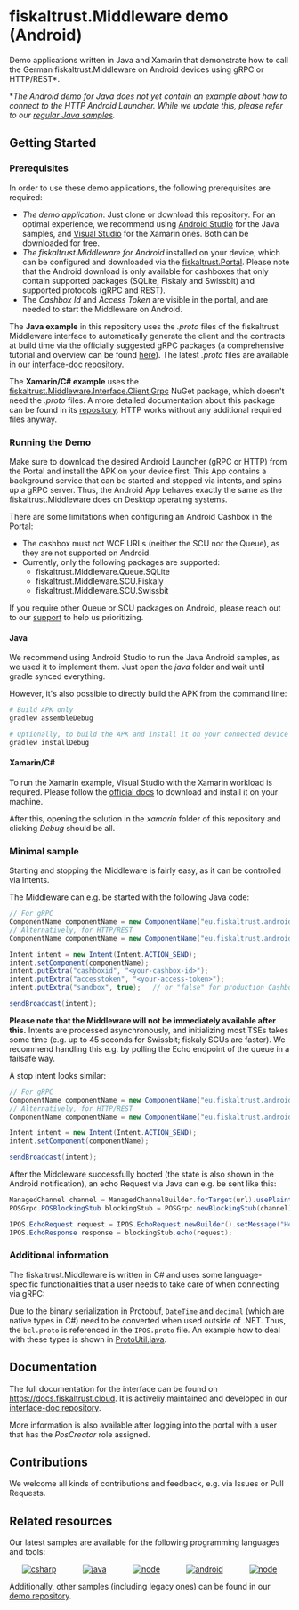 # fiskaltrust.Middleware demo (Android)
Demo applications written in Java and Xamarin that demonstrate how to call the German fiskaltrust.Middleware on Android devices using gRPC or HTTP/REST*.

*_The Android demo for Java does not yet contain an example about how to connect to the HTTP Android Launcher. While we update this, please refer to our [regular Java samples](https://github.com/fiskaltrust/middleware-demo-java)._

## Getting Started

### Prerequisites
In order to use these demo applications, the following prerequisites are required:
- *The demo application*: Just clone or download this repository. For an optimal experience, we recommend using [Android Studio](https://developer.android.com/studio) for the Java samples, and [Visual Studio](https://visualstudio.microsoft.com/) for the Xamarin ones. Both can be downloaded for free.
- *The fiskaltrust.Middleware for Android* installed on your device, which can be configured and downloaded via the [fiskaltrust.Portal](https://portal-sandbox.fiskaltrust.de). Please note that the Android download is only available for cashboxes that only contain supported packages (SQLite, Fiskaly and Swissbit) and supported protocols (gRPC and REST).
- The *Cashbox Id* and *Access Token* are visible in the portal, and are needed to start the Middleware on Android.

The **Java example** in this repository uses the _.proto_ files of the fiskaltrust Middleware interface to automatically generate the client and the contracts at build time via the officially suggested gRPC packages (a comprehensive tutorial and overview can be found [here](https://grpc.io/docs/tutorials/basic/java/)). The latest _.proto_ files are available in our [interface-doc repository](https://github.com/fiskaltrust/interface-doc/tree/master/dist/protos).

The **Xamarin/C# example** uses the [fiskaltrust.Middleware.Interface.Client.Grpc](https://www.nuget.org/packages/fiskaltrust.Middleware.Interface.Client.Grpc/) NuGet package, which doesn't need the _.proto_ files. A more detailed documentation about this package can be found in its [repository](https://github.com/fiskaltrust/middleware-interface-dotnet). HTTP works without any additional required files anyway.

### Running the Demo
Make sure to download the desired Android Launcher (gRPC or HTTP) from the Portal and install the APK on your device first. This App contains a background service that can be started and stopped via intents, and spins up a gRPC server. Thus, the Android App behaves exactly the same as the fiskaltrust.Middleware does on Desktop operating systems.

There are some limitations when configuring an Android Cashbox in the Portal:
- The cashbox must not WCF URLs (neither the SCU nor the Queue), as they are not supported on Android.
- Currently, only the following packages are supported:
  - fiskaltrust.Middleware.Queue.SQLite
  - fiskaltrust.Middleware.SCU.Fiskaly
  - fiskaltrust.Middleware.SCU.Swissbit

If you require other Queue or SCU packages on Android, please reach out to our [support](support@fiskaltrust.de) to help us prioritizing.

#### Java
We recommend using Android Studio to run the Java Android samples, as we used it to implement them. Just open the _java_ folder and wait until gradle synced everything.

However, it's also possible to directly build the APK from the command line:
```sh
# Build APK only
gradlew assembleDebug

# Optionally, to build the APK and install it on your connected device automatically:
gradlew installDebug
```

#### Xamarin/C#
To run the Xamarin example, Visual Studio with the Xamarin workload is required. Please follow the [official docs](https://docs.microsoft.com/en-us/xamarin/?view=vs-2019) to download and install it on your machine. 

After this, opening the solution in the _xamarin_ folder of this repository and clicking _Debug_ should be all.

### Minimal sample
Starting and stopping the Middleware is fairly easy, as it can be controlled via Intents. 

The Middleware can e.g. be started with the following Java code:
```java
// For gRPC
ComponentName componentName = new ComponentName("eu.fiskaltrust.androidlauncher.grpc", "eu.fiskaltrust.androidlauncher.grpc.Start");
// Alternatively, for HTTP/REST
ComponentName componentName = new ComponentName("eu.fiskaltrust.androidlauncher.http", "eu.fiskaltrust.androidlauncher.http.Start");

Intent intent = new Intent(Intent.ACTION_SEND);
intent.setComponent(componentName);
intent.putExtra("cashboxid", "<your-cashbox-id>");
intent.putExtra("accesstoken", "<your-access-token>");
intent.putExtra("sandbox", true);   // or "false" for production Cashboxes

sendBroadcast(intent);
```

**Please note that the Middleware will not be immediately available after this.** Intents are processed asynchronously, and initializing most TSEs takes some time (e.g. up to 45 seconds for Swissbit; fiskaly SCUs are faster). We recommend handling this e.g. by polling the Echo endpoint of the queue in a failsafe way.

A stop intent looks similar:

```java
// For gRPC
ComponentName componentName = new ComponentName("eu.fiskaltrust.androidlauncher.grpc", "eu.fiskaltrust.androidlauncher.grpc.Stop");
// Alternatively, for HTTP/REST
ComponentName componentName = new ComponentName("eu.fiskaltrust.androidlauncher.http", "eu.fiskaltrust.androidlauncher.http.Stop");

Intent intent = new Intent(Intent.ACTION_SEND);
intent.setComponent(componentName);

sendBroadcast(intent);
```

After the Middleware successfully booted (the state is also shown in the Android notification), an echo Request via Java can e.g. be sent like this:
```java
ManagedChannel channel = ManagedChannelBuilder.forTarget(url).usePlaintext().build();
POSGrpc.POSBlockingStub blockingStub = POSGrpc.newBlockingStub(channel);

IPOS.EchoRequest request = IPOS.EchoRequest.newBuilder().setMessage("Hello Android!").build();
IPOS.EchoResponse response = blockingStub.echo(request);
```

### Additional information
The fiskaltrust.Middleware is written in C# and uses some language-specific functionalities that a user needs to take care of when connecting via gRPC:

Due to the binary serialization in Protobuf, `DateTime` and `decimal` (which are native types in C#) need to be converted when used outside of .NET. Thus, the `bcl.proto` is referenced in the `IPOS.proto` file. An example how to deal with these types is shown in [ProtoUtil.java](java/app/src/main/java/eu/fiskaltrust/middleware/util/ProtoUtil.java).

## Documentation
The full documentation for the interface can be found on https://docs.fiskaltrust.cloud. It is activeliy maintained and developed in our [interface-doc repository](https://github.com/fiskaltrust/interface-doc). 

More information is also available after logging into the portal with a user that has the _PosCreator_ role assigned.

## Contributions
We welcome all kinds of contributions and feedback, e.g. via Issues or Pull Requests. 

## Related resources
Our latest samples are available for the following programming languages and tools:
<p align="center">
  <a href="https://github.com/fiskaltrust/middleware-demo-dotnet"><img src="https://upload.wikimedia.org/wikipedia/commons/thumb/7/7a/C_Sharp_logo.svg/100px-C_Sharp_logo.svg.png" alt="csharp"></a>&nbsp;&nbsp;&nbsp;&nbsp;&nbsp;&nbsp;&nbsp;&nbsp;&nbsp;&nbsp;&nbsp;
  <a href="https://github.com/fiskaltrust/middleware-demo-java"><img src="https://upload.wikimedia.org/wikiversity/de/thumb/b/b8/Java_cup.svg/100px-Java_cup.svg.png" alt="java"></a>&nbsp;&nbsp;&nbsp;&nbsp;&nbsp;&nbsp;&nbsp;&nbsp;&nbsp;&nbsp;&nbsp;
  <a href="https://github.com/fiskaltrust/middleware-demo-node"><img src="https://upload.wikimedia.org/wikipedia/commons/thumb/d/d9/Node.js_logo.svg/100px-Node.js_logo.svg.png" alt="node"></a>&nbsp;&nbsp;&nbsp;&nbsp;&nbsp;&nbsp;&nbsp;&nbsp;&nbsp;&nbsp;&nbsp;
  <a href="https://github.com/fiskaltrust/middleware-demo-android"><img src="https://upload.wikimedia.org/wikipedia/commons/thumb/d/d7/Android_robot.svg/100px-Android_robot.svg.png" alt="android"></a>&nbsp;&nbsp;&nbsp;&nbsp;&nbsp;&nbsp;&nbsp;&nbsp;&nbsp;&nbsp;&nbsp;
  <a href="https://github.com/fiskaltrust/middleware-demo-postman"><img src="https://avatars3.githubusercontent.com/u/10251060?s=100&v=4" alt="node"></a>
</p>

Additionally, other samples (including legacy ones) can be found in our [demo repository](https://github.com/fiskaltrust/demo).
